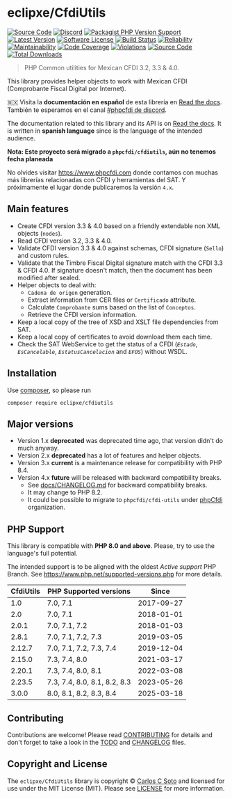 # eclipxe/CfdiUtils

[![Source Code][badge-source]][source]
[![Discord][badge-discord]][discord]
[![Packagist PHP Version Support][badge-php-version]][php-version]
[![Latest Version][badge-release]][release]
[![Software License][badge-license]][license]
[![Build Status][badge-build]][build]
[![Reliability][badge-reliability]][reliability]
[![Maintainability][badge-maintainability]][maintainability]
[![Code Coverage][badge-coverage]][coverage]
[![Violations][badge-violations]][violations]
[![Source Code][badge-documentation]][documentation]
[![Total Downloads][badge-downloads]][downloads]

> PHP Common utilities for Mexican CFDI 3.2, 3.3 & 4.0.

This library provides helper objects to work with Mexican CFDI (Comprobante Fiscal Digital por Internet).

:mexico: Visita la **documentación en español** de esta librería en [Read the docs][documentation].
También te esperamos en el canal [#phpcfdi de discord](https://discord.gg/aFGYXvX).

The documentation related to this library and its API is on [Read the docs][documentation].
It is written in **spanish language** since is the language of the intended audience.

**Nota: Este proyecto será migrado a `phpcfdi/cfdiutils`, aún no tenemos fecha planeada**

No olvides visitar <https://www.phpcfdi.com> donde contamos con muchas más librerías relacionadas con
CFDI y herramientas del SAT. Y próximamente el lugar donde publicaremos la versión `4.x`.

## Main features

- Create CFDI version 3.3 & 4.0 based on a friendly extendable non XML objects (`nodes`).
- Read CFDI version 3.2, 3.3 & 4.0.
- Validate CFDI version 3.3 & 4.0 against schemas, CFDI signature (`Sello`) and custom rules.
- Validate that the Timbre Fiscal Digital signature match with the CFDI 3.3 & CFDI 4.0.
  If signature doesn't match, then the document has been modified after sealed.
- Helper objects to deal with:
    - `Cadena de origen` generation.
    - Extract information from CER files or `Certificado` attribute.
    - Calculate `Comprobante` sums based on the list of `Conceptos`.
    - Retrieve the CFDI version information.
- Keep a local copy of the tree of XSD and XSLT file dependencies from SAT.
- Keep a local copy of certificates to avoid download them each time.
- Check the SAT WebService to get the status of a CFDI (*`Estado`*, *`EsCancelable`*, *`EstatusCancelacion`* and *`EFOS`*) without WSDL.


## Installation

Use [composer](https://getcomposer.org/), so please run

```shell
composer require eclipxe/cfdiutils
```


## Major versions

- Version 1.x **deprecated** was deprecated time ago, that version didn't do much anyway.
- Version 2.x **deprecated** has a lot of features and helper objects.
- Version 3.x **current** is a maintenance release for compatibility with PHP 8.4.
- Version 4.x **future** will be released with backward compatibility breaks.
    - See [docs/CHANGELOG.md](docs/CHANGELOG.md) for backward compatibility breaks.
    - It may change to PHP 8.2.
    - It could be possible to migrate to `phpcfdi/cfdi-utils` under [phpCfdi][] organization.


## PHP Support

This library is compatible with **PHP 8.0 and above**. Please, try to use the language's full potential.

The intended support is to be aligned with the oldest *Active support* PHP Branch.
See <https://www.php.net/supported-versions.php> for more details.

| CfdiUtils | PHP Supported versions       | Since      |
|-----------|------------------------------|------------|
| 1.0       | 7.0, 7.1                     | 2017-09-27 |
| 2.0       | 7.0, 7.1                     | 2018-01-01 |
| 2.0.1     | 7.0, 7.1, 7.2                | 2018-01-03 |
| 2.8.1     | 7.0, 7.1, 7.2, 7.3           | 2019-03-05 |
| 2.12.7    | 7.0, 7.1, 7.2, 7.3, 7.4      | 2019-12-04 |
| 2.15.0    | 7.3, 7.4, 8.0                | 2021-03-17 |
| 2.20.1    | 7.3, 7.4, 8.0, 8.1           | 2022-03-08 |
| 2.23.5    | 7.3, 7.4, 8.0, 8.1, 8.2, 8.3 | 2023-05-26 |
| 3.0.0     | 8.0, 8.1, 8.2, 8.3, 8.4      | 2025-03-18 |


## Contributing

Contributions are welcome! Please read [CONTRIBUTING][] for details
and don't forget to take a look in the [TODO][] and [CHANGELOG][] files.


## Copyright and License

The `eclipxe/CfdiUtils` library is copyright © [Carlos C Soto](http://eclipxe.com.mx/)
and licensed for use under the MIT License (MIT). Please see [LICENSE][] for more information.


[contributing]: https://github.com/eclipxe13/CfdiUtils/blob/master/CONTRIBUTING.md
[changelog]: https://github.com/eclipxe13/CfdiUtils/blob/master/docs/CHANGELOG.md
[todo]: https://github.com/eclipxe13/CfdiUtils/blob/master/docs/TODO.md
[phpcfdi]: https://github.com/phpCfdi

[source]: https://github.com/eclipxe13/CfdiUtils
[php-version]: https://packagist.org/packages/eclipxe/cfdiutils
[documentation]: https://cfdiutils.readthedocs.io/
[discord]: https://discord.gg/aFGYXvX
[release]: https://github.com/eclipxe13/CfdiUtils/releases
[license]: https://github.com/eclipxe13/CfdiUtils/blob/master/LICENSE
[build]: https://github.com/eclipxe13/CfdiUtils/actions/workflows/build.yml?query=branch:master
[reliability]:https://sonarcloud.io/component_measures?id=eclipxe13_cfdiutils&metric=Reliability
[maintainability]: https://sonarcloud.io/component_measures?id=eclipxe13_cfdiutils&metric=Maintainability
[coverage]: https://sonarcloud.io/component_measures?id=eclipxe13_cfdiutils&metric=Coverage
[violations]: https://sonarcloud.io/project/issues?id=eclipxe13_cfdiutils&resolved=false
[downloads]: https://packagist.org/packages/eclipxe/CfdiUtils

[badge-source]: https://img.shields.io/badge/source-eclipxe13/CfdiUtils-blue?logo=github
[badge-php-version]: https://img.shields.io/packagist/php-v/eclipxe/cfdiutils?logo=php
[badge-documentation]: https://img.shields.io/readthedocs/cfdiutils/latest?logo=read-the-docs
[badge-discord]: https://img.shields.io/discord/459860554090283019?logo=discord
[badge-release]: https://img.shields.io/github/release/eclipxe13/CfdiUtils?logo=git
[badge-license]: https://img.shields.io/github/license/eclipxe13/CfdiUtils?logo=open-source-initiative
[badge-build]: https://img.shields.io/github/actions/workflow/status/eclipxe13/CfdiUtils/build.yml?branch=master&logo=github-actions
[badge-reliability]: https://sonarcloud.io/api/project_badges/measure?project=eclipxe13_cfdiutils&metric=reliability_rating
[badge-maintainability]: https://sonarcloud.io/api/project_badges/measure?project=eclipxe13_cfdiutils&metric=sqale_rating
[badge-coverage]: https://img.shields.io/sonar/coverage/eclipxe13_cfdiutils/master?logo=sonarcloud&server=https%3A%2F%2Fsonarcloud.io
[badge-violations]: https://img.shields.io/sonar/violations/eclipxe13_cfdiutils/master?format=long&logo=sonarcloud&server=https%3A%2F%2Fsonarcloud.io
[badge-downloads]: https://img.shields.io/packagist/dt/eclipxe/CfdiUtils?logo=composer
